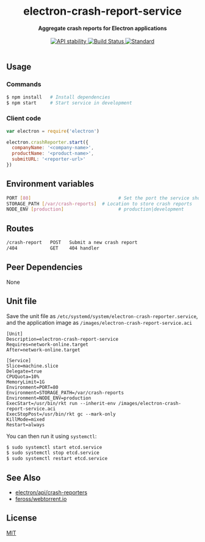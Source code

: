 <h1 align="center">electron-crash-report-service</h1>

<div align="center">
  <strong>Aggregate crash reports for Electron applications</strong>
</div>

<br />

<div align="center">
  <!-- Stability -->
  <a href="https://nodejs.org/api/documentation.html#documentation_stability_index">
    <img src="https://img.shields.io/badge/stability-experimental-orange.svg?style=flat-square"
      alt="API stability" />
  </a>
  <!-- Build Status -->
  <a href="https://travis-ci.org/yoshuawuyts/electron-drash-report-service">
    <img src="https://img.shields.io/travis/yoshuawuyts/electron-drash-report-service/master.svg?style=flat-square"
      alt="Build Status" />
  </a>
  <!-- Standard -->
  <a href="https://codecov.io/github/yoshuawuyts/electron-drash-report-service">
    <img src="https://img.shields.io/badge/code%20style-standard-brightgreen.svg?style=flat-square"
      alt="Standard" />
  </a>
</div>

<br />

## Usage
### Commands
```sh
$ npm install   # Install dependencies
$ npm start     # Start service in development
```

### Client code
```js
var electron = require('electron')

electron.crashReporter.start({
  companyName: '<company-name>',
  productName: '<product-name>',
  submitURL: '<reporter-url>'
})
```

## Environment variables
```sh
PORT [80]                                # Set the port the service should listen to
STORAGE_PATH [/var/crash-reports]  # Location to store crash reports
NODE_ENV [production]                    # production|development
```

## Routes
```txt
/crash-report   POST   Submit a new crash report
/404            GET    404 handler
```

## Peer Dependencies
None

## Unit file
Save the unit file as `/etc/systemd/system/electron-crash-reporter.service`,
and the application image as `/images/electron-crash-report-service.aci`

```unit
[Unit]
Description=electron-crash-report-service
Requires=network-online.target
After=network-online.target

[Service]
Slice=machine.slice
Delegate=true
CPUQuota=10%
MemoryLimit=1G
Environment=PORT=80
Environment=STORAGE_PATH=/var/crash-reports
Environment=NODE_ENV=production
ExecStart=/usr/bin/rkt run --inherit-env /images/electron-crash-report-service.aci
ExecStopPost=/usr/bin/rkt gc --mark-only
KillMode=mixed
Restart=always
```

You can then run it using `systemctl`:
```sh
$ sudo systemctl start etcd.service
$ sudo systemctl stop etcd.service
$ sudo systemctl restart etcd.service
```

## See Also
- [electron/api/crash-reporters](https://github.com/electron/electron/blob/master/docs/api/crash-reporter.md)
- [feross/webtorrent.io](https://github.com/feross/webtorrent.io/blob/master/server/desktop-api.js)

## License
[MIT](https://tldrlegal.com/license/mit-license)
